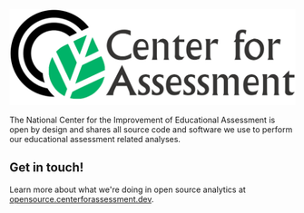 ![Center for Assessment Logo](https://raw.githubusercontent.com/centerforassessment/.github/main/profile/CenterForAssessment_LOGO.png)

The National Center for the Improvement of Educational Assessment is open by design and shares all source code and software we use to perform our
educational assessment related analyses.

## Get in touch!

Learn more about what we're doing in open source analytics at [opensource.centerforassessment.dev](https://centerforassessment.github.io).
